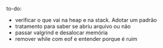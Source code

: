 to-do:
- verificar o que vai na heap e na stack. Adotar um padrão
- tratamento para saber se abriu arquivo ou não
- passar valgrind e desalocar memória
- remover while com eof e entender porque é ruim

